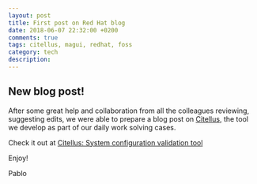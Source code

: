 ```yaml
---
layout: post
title: First post on Red Hat blog 
date: 2018-06-07 22:32:00 +0200
comments: true
tags: citellus, magui, redhat, foss
category: tech
description:
---
```

## New blog post!

After some great help and collaboration from all the colleagues reviewing, suggesting edits, we were able to prepare a blog post on [Citellus](https://citellus.org), the tool we develop as part of our daily work solving cases.

Check it out at [
Citellus: System configuration validation tool](https://www.redhat.com/en/blog/citellus-system-configuration-validation-tool?scid=701f2000000tnTlAAI)

Enjoy!

Pablo